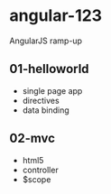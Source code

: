 angular-123
===========

AngularJS ramp-up


01-helloworld
-------------

* single page app
* directives
* data binding

02-mvc
------

* html5
* controller
* $scope